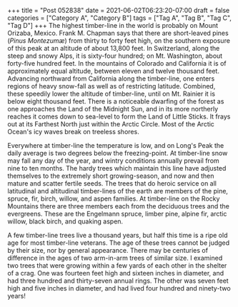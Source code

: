 +++
title = "Post 052838"
date = 2021-06-02T06:23:20-07:00
draft = false
categories = ["Category A", "Category B"]
tags = ["Tag A", "Tag B", "Tag C", "Tag D"]
+++
The highest timber-line in the world is probably on Mount Orizaba, Mexico. Frank M. Chapman says that there are short-leaved pines (_Pinus Montezumæ_) from thirty to forty feet high, on the southern exposure of this peak at an altitude of about 13,800 feet. In Switzerland, along the steep and snowy Alps, it is sixty-four hundred; on Mt. Washington, about forty-five hundred feet. In the mountains of Colorado and California it is of approximately equal altitude, between eleven and twelve thousand feet. Advancing northward from California along the timber-line, one enters regions of heavy snow-fall as well as of restricting latitude. Combined, these speedily lower the altitude of timber-line, until on Mt. Rainier it is below eight thousand feet. There is a noticeable dwarfing of the forest as one approaches the Land of the Midnight Sun, and in its more northerly reaches it comes down to sea-level to form the Land of Little Sticks. It frays out at its Farthest North just within the Arctic Circle. Most of the Arctic Ocean's icy waves break on treeless shores.

Everywhere at timber-line the temperature is low, and on Long's Peak the daily average is two degrees below the freezing-point. At timber-line snow may fall any day of the year, and wintry conditions annually prevail from nine to ten months. The hardy trees which maintain this line have adjusted themselves to the extremely short growing-season, and now and then mature and scatter fertile seeds. The trees that do heroic service on all latitudinal and altitudinal timber-lines of the earth are members of the pine, spruce, fir, birch, willow, and aspen families. At timber-line on the Rocky Mountains there are three members each from the deciduous trees and the evergreens. These are the Engelmann spruce, limber pine, alpine fir, arctic willow, black birch, and quaking aspen.

A few timber-line trees live a thousand years, but half this time is a ripe old age for most timber-line veterans. The age of these trees cannot be judged by their size, nor by general appearance. There may be centuries of difference in the ages of two arm-in-arm trees of similar size. I examined two trees that were growing within a few yards of each other in the shelter of a crag. One was fourteen feet high and sixteen inches in diameter, and had three hundred and thirty-seven annual rings. The other was seven feet high and five inches in diameter, and had lived four hundred and ninety-two years!
